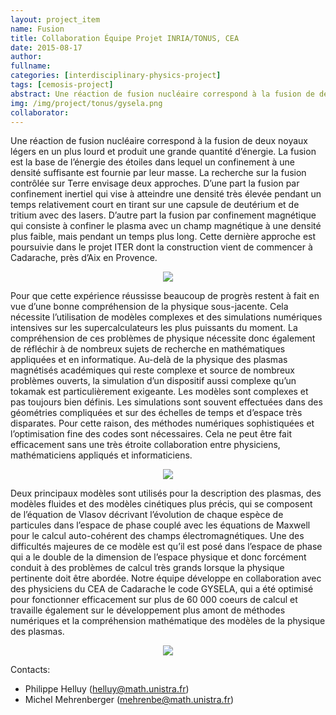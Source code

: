 ```yaml
---
layout: project_item
name: Fusion
title: Collaboration Équipe Projet INRIA/TONUS, CEA
date: 2015-08-17
author:
fullname:
categories: [interdisciplinary-physics-project]
tags: [cemosis-project]
abstract: Une réaction de fusion nucléaire correspond à la fusion de deux noyaux légers en un plus lourd et produit une grande quantité d’énergie. La fusion est la base de l’énergie des étoiles dans lequel un confinement à une densité suffisante est fournie par leur masse. La recherche sur la fusion contrôlée sur Terre envisage deux approches.
img: /img/project/tonus/gysela.png
collaborator: 
---
```


Une réaction de fusion nucléaire correspond à la fusion de deux noyaux légers en un plus lourd et produit une grande quantité d’énergie. La fusion est la base de l’énergie des étoiles dans lequel un confinement à une densité suffisante est fournie par leur masse. La recherche sur la fusion contrôlée sur Terre envisage deux approches. D’une part la fusion par confinement inertiel qui vise à atteindre une densité très élevée pendant un temps relativement court en tirant sur une capsule de deutérium et de tritium avec des lasers. D’autre part la fusion par confinement magnétique qui consiste à confiner le plasma avec un champ magnétique à une densité plus faible, mais pendant un temps plus long. Cette dernière approche est poursuivie dans le projet ITER dont la construction vient de commencer à Cadarache, près d’Aix en Provence.

<center>
<img src="/img/project/tonus/tokamak-75593.png">
</center>

Pour que cette expérience réussisse beaucoup de progrès restent à fait en vue d’une bonne compréhension de la physique sous-jacente. Cela nécessite l’utilisation de modèles complexes et des simulations numériques intensives sur les supercalculateurs les plus puissants du moment. La compréhension de ces problèmes de physique nécessite donc également de réfléchir à de nombreux sujets de recherche en mathématiques appliquées et en informatique. Au-delà de la physique des plasmas magnétisés académiques qui reste complexe et source de nombreux problèmes ouverts, la simulation d’un dispositif aussi complexe qu’un tokamak est particulièrement exigeante. Les modèles sont complexes et pas toujours bien définis. Les simulations sont souvent effectuées dans des géométries compliquées et sur des échelles de temps et d’espace très disparates. Pour cette raison, des méthodes numériques sophistiquées et l’optimisation fine des codes sont nécessaires. Cela ne peut être fait efficacement sans une très étroite collaboration entre physiciens, mathématiciens appliqués et informaticiens.

<center>
<img src="/img/project/gysela.png" style="max-width:600px;max-heigt:400px">
</center>

Deux principaux modèles sont utilisés pour la description des plasmas, des modèles fluides et des modèles cinétiques plus précis, qui se composent de l’équation de Vlasov décrivant l’évolution de chaque espèce de particules dans l’espace de phase couplé avec les équations de Maxwell pour le calcul auto-cohérent des champs électromagnétiques. Une des difficultés majeures de ce modèle est qu’il est posé dans l’espace de phase qui a le double de la dimension de l’espace physique et donc forcément conduit à des problèmes de calcul très grands lorsque la physique pertinente doit être abordée. Notre équipe développe en collaboration avec des physiciens du CEA de Cadarache le code GYSELA, qui a été optimisé pour fonctionner efficacement sur plus de 60 000 coeurs de calcul et travaille également sur le développement plus amont de méthodes numériques et la compréhension mathématique des modèles de la physique des plasmas.

<center>
<img src="/img/project/tonus/keen.png">
</center>

Contacts:

- Philippe Helluy (helluy@math.unistra.fr)
- Michel Mehrenberger (mehrenbe@math.unistra.fr)
